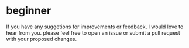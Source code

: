 # beginner
If you have any suggetions for improvements or feedback, I would love to hear from you. please feel free to open an issue or submit a pull request with your proposed changes.
